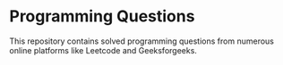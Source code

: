 # Programming Questions
This repository contains solved programming questions from numerous online platforms like Leetcode and Geeksforgeeks.
